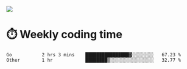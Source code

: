 
<p> <img src="https://github-readme-stats.vercel.app/api?username=cozgerest&show_icons=true&hide_border=false" /> </p>

# :stopwatch: Weekly coding time 
<!--START_SECTION:waka-->
```text
Go           2 hrs 3 mins    ████████████████▓░░░░░░░░   67.23 % 
Other        1 hr            ████████▒░░░░░░░░░░░░░░░░   32.77 % 
```
<!--END_SECTION:waka-->

